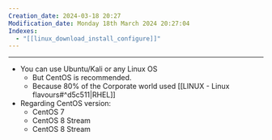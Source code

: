 ```yaml
---
Creation_date: 2024-03-18 20:27
Modification_date: Monday 18th March 2024 20:27:04
Indexes:
  - "[[linux_download_install_configure]]"
---
```



----

- You can use Ubuntu/Kali or any Linux OS
	- But CentOS is recommended.
	- Because 80% of the Corporate world used [[LINUX - Linux flavours#^d5c511|RHEL]]
- Regarding CentOS version:
	- CentOS 7
	- CentOS 8 Stream
	- CentOS 8 Stream






